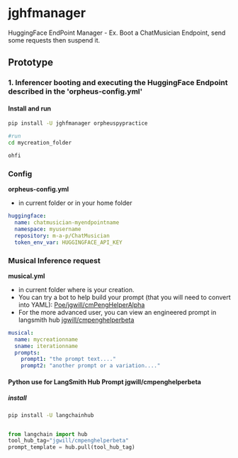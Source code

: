 # jghfmanager
HuggingFace EndPoint Manager - Ex. Boot a ChatMusician Endpoint, send some requests then suspend it.

## Prototype

### 1. Inferencer booting and executing the HuggingFace Endpoint described in the 'orpheus-config.yml'

#### Install and run

```sh
pip install -U jghfmanager orpheuspypractice

#run 
cd mycreation_folder

ohfi
```


### Config

**orpheus-config.yml**

* in current folder or in your home folder

```yml
huggingface:
  name: chatmusician-myendpointname
  namespace: myusername
  repository: m-a-p/ChatMusician
  token_env_var: HUGGINGFACE_API_KEY
```

### Musical Inference request

**musical.yml**

* in current folder where is your creation.
* You can try a bot to help build your prompt (that you will need to convert into YAML): [Poe/jgwill/cmPengHelperAlpha](https://poe.com/cmPengHelperAlpha)
* For the more advanced user, you can view an engineered prompt in langsmith hub [jgwill/cmpenghelperbeta](https://smith.langchain.com/hub/jgwill/cmpenghelperbeta)
```yml
musical:
  name: mycreationname
  sname: iterationname
  prompts:
    prompt1: "the prompt text...."
    prompt2: "another prompt or a variation...."
```

#### Python use for LangSmith Hub Prompt jgwill/cmpenghelperbeta

##### install

```sh
pip install -U langchainhub
```

```python

from langchain import hub
tool_hub_tag="jgwill/cmpenghelperbeta"
prompt_template = hub.pull(tool_hub_tag)


```

